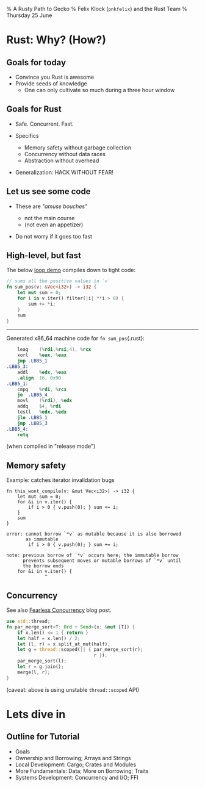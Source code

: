 % A Rusty Path to Gecko
% Felix Klock (`pnkfelix`) and the Rust Team
% Thursday 25 June

# Rust: Why? (How?)

## Goals for today

  * Convince you Rust is awesome
  * Provide seeds of knowledge
    * One can only cultivate so much during a three hour window

## Goals for Rust

  * Safe. Concurrent. Fast.

  * Specifics
    * Memory safety without garbage collection
    * Concurrency without data races
    * Abstraction without overhead

  * Generalization: HACK WITHOUT FEAR!

## Let us see some code

  * These are *"amuse bouches"*
    * not the main course
    * (not even an appetizer)

  * Do not worry if it goes too fast

## High-level, but fast

The below [loop demo] compiles down to tight code:

<!--
```rust
#[allow(dead_code)]
fn main() {
    let v1: Vec<i32> = (-100..10).collect();
    let s1 = sum_pos(&v1);
    let v2: Vec<i32> = (-100..1000).collect();
    let s2 = sum_pos(&v2);
    println!("v1.len: {} s1: {} v2.len: {} s2: {}", v1.len(), s1, v2.len(), s2);
}

#[allow(dead_code)]
#[inline(never)]
```
-->

```rust
// sums all the positive values in `v`
fn sum_pos(v: &Vec<i32>) -> i32 {
    let mut sum = 0;
    for i in v.iter().filter(|i| **i > 0) {
        sum += *i;
    }
    sum
}
```

[loop demo]: https://play.rust-lang.org/?gist=23a69161dd4421e2925f

----

Generated x86_64 machine code for `fn sum_pos`{.rust}:

```nasm
	leaq	(%rdi,%rsi,4), %rcx
	xorl	%eax, %eax
	jmp	.LBB5_1
.LBB5_3:
	addl	%edx, %eax
	.align	16, 0x90
.LBB5_1:
	cmpq	%rdi, %rcx
	je	.LBB5_4
	movl	(%rdi), %edx
	addq	$4, %rdi
	testl	%edx, %edx
	jle	.LBB5_1
	jmp	.LBB5_3
.LBB5_4:
	retq
```

(when compiled in "release mode")

## Memory safety

Example: catches iterator invalidation bugs

``` {.rust .compile_error}
fn this_wont_compile(v: &mut Vec<i32>) -> i32 {
    let mut sum = 0;
    for &i in v.iter() {
        if i > 0 { v.push(0); } sum += i;
    }
    sum
}
```

``` {.fragment}
error: cannot borrow `*v` as mutable because it is also borrowed
       as immutable
        if i > 0 { v.push(0); } sum += i;
                   ^
note: previous borrow of `*v` occurs here; the immutable borrow
      prevents subsequent moves or mutable borrows of `*v` until
      the borrow ends
    for &i in v.iter() {
              ^
```

## Concurrency

See also [Fearless Concurrency] blog post.

[Fearless Concurrency]: http://blog.rust-lang.org/2015/04/10/Fearless-Concurrency.html

```rust
use std::thread;
fn par_merge_sort<T: Ord + Send>(x: &mut [T]) {
    if x.len() <= 1 { return }
    let half = x.len() / 2;
    let (l, r) = x.split_at_mut(half);
    let g = thread::scoped(|| { par_merge_sort(r);
                                r });
    par_merge_sort(l);
    let r = g.join();
    merge(l, r);
}
```

(caveat: above is using unstable `thread::scoped` API)

<!--
```rust
// left[0] <= left[1] <= ... <= left[last] <= right[0] <= ...
use std::mem;
#[allow(dead_code)]
fn merge<T: Ord>(left: &mut [T], right: &mut [T]) {

    let mut i = 0;
    loop {
        // println!("i: {} left: {:?} right: {:?}", i, left, right);
        if i >= left.len() || 0 >= right.len() { break; }
        if left[i] > right[0] {
            mem::swap(&mut left[i], &mut right[0]);
            let mut j = 0;
            while j+1 < right.len() && right[j] > right[j+1] {
                let (pre, post) = right.split_at_mut(j+1);
                mem::swap(&mut pre[j], &mut post[0]);
                j = j+1;
            }
        }
        i += 1;
    }
}

#[test]
fn hi() {
    let mut v = vec![2, 1, 10, 9, 8, 7, 6, 5, 4, 3];
    par_merge_sort(&mut v);
    assert_eq!(v, [1,2,3,4,5,6,7,8,9,10]);
}
```
-->

# Lets dive in

## Outline for Tutorial

* Goals
* Ownership and Borrowing; Arrays and Strings
* Local Development: Cargo; Crates and Modules
* More Fundamentals: Data; More on Borrowing; Traits
* Systems Development: Concurrency and I/O; FFI
